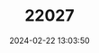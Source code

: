 ---
title: "22027"
category: "Trachemys terrapen"
draft: false
date: 2024-02-22 13:03:50
languages:
  English: ["Cat Island Freshwater Turtle"]
---
